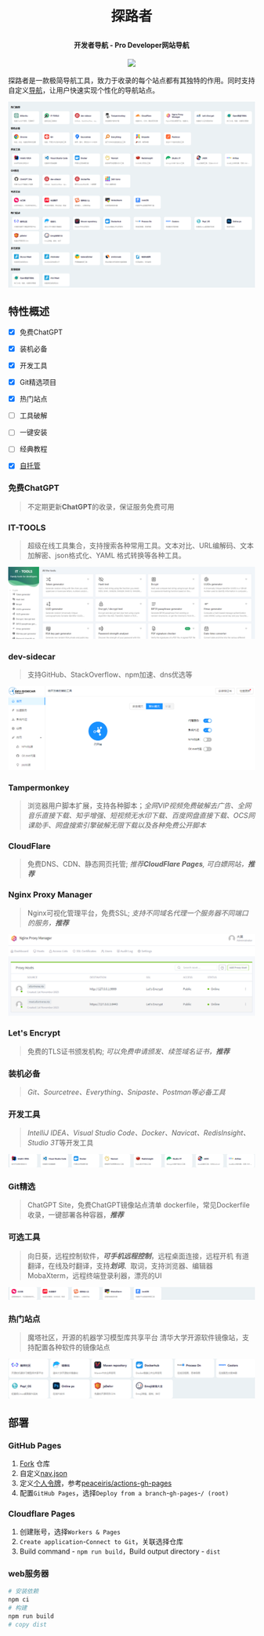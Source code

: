 <h1 align="center" style="margin: 30px 0 30px; font-weight: bold;">
    探路者
</h1>
<h4 align="center">开发者导航 - Pro Developer网站导航</h4>
<p align="center">
    <a target="_blank" href="https://hello.alluniverse.vip">
        <img src="https://img.shields.io/badge/%E6%8E%A2%E8%B7%AF%E8%80%85-hello.alluniverse.vip-blue">
    </a>
</p>

探路者是一款极简导航工具，致力于收录的每个站点都有其独特的作用。同时支持自定义[<u>导航</u>](./src/json/nav.json)，让用户快速实现个性化的导航站点。

<img src="./image/hello.alluniverse.vip_.png">

## 特性概述

- [x] 免费ChatGPT
- [x] 装机必备
- [x] 开发工具
- [x] Git精选项目
- [x] 热门站点
- [ ] 工具破解
- [ ] 一键安装
- [ ] 经典教程
- [x] <a href="#部署">自托管</a>



### 免费ChatGPT

> 不定期更新**ChatGPT**的收录，保证服务免费可用

### IT-TOOLS

> 超级在线工具集合，支持搜索各种常用工具。文本对比、URL编解码、文本加解密、json格式化、YAML 格式转换等各种工具。

<img src="./image/it-tools.png">

### dev-sidecar

> 支持GitHub、StackOverflow、npm加速、dns优选等

<img src="./image/dev-sidecar.png">

### Tampermonkey

> 浏览器用户脚本扩展，支持各种脚本；*全网VIP视频免费破解去广告、全网音乐直接下载、知乎增强、短视频无水印下载、百度网盘直接下载、OCS网课助手、网盘搜索引擎破解无限下载以及各种免费公开脚本*

### CloudFlare

>免费DNS、CDN、静态网页托管; *推荐**CloudFlare Pages**, 可白嫖网站，**推荐***

### Nginx Proxy Manager

>Nginx可视化管理平台，免费SSL; *支持不同域名代理一个服务器不同端口的服务，**推荐***

<img src="./image/nginx-proxy-manager.png">

### Let's Encrypt

>免费的TLS证书颁发机构; *可以免费申请颁发、续签域名证书，**推荐***

### 装机必备

>*Git、Sourcetree、Everything、Snipaste、Postman等必备工具*

### 开发工具

>*IntelliJ IDEA、Visual Studio Code、Docker、Navicat、RedisInsight、Studio 3T*等开发工具

<img src="./image/development.png">

### Git精选

>ChatGPT Site，免费ChatGPT镜像站点清单
>dockerfile，常见Dockerfile收录，一键部署各种容器，***推荐***

### 可选工具

>向日葵，远程控制软件，***可手机远程控制***，远程桌面连接，远程开机
>有道翻译，在线及时翻译，支持***划词***、取词，支持浏览器、编辑器
>MobaXterm，远程终端登录利器，漂亮的UI

<img src="./image/optional.png">

### 热门站点

>魔塔社区，开源的机器学习模型库共享平台
>清华大学开源软件镜像站，支持配置各种软件的镜像站点

<img src="./image/hot.png">

## 部署
### GitHub Pages

1. [Fork](https://github.com/alluniverse-vip/alluniverse-vip.github.io/fork) 仓库
2. 自定义[nav.json](./src/json/nav.json)
3. 定义[个人令牌](./.github/workflows/deploy.yml#L24-L27)，参考[peaceiris/actions-gh-pages](https://github.com/peaceiris/actions-gh-pages#%EF%B8%8F-set-personal-access-token-personal_token)
4. 配置`GitHub Pages`，选择`Deploy from a branch`-`gh-pages`-`/ (root)`
   
### Cloudflare Pages

1. 创建账号，选择`Workers & Pages`
2. `Create application`-`Connect to Git`，关联选择仓库
3. Build command - `npm run build`，Build output directory - `dist`

### web服务器

```bash
# 安装依赖
npm ci
# 构建
npm run build
# copy dist
```

